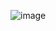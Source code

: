 ![image](https://github.com/378840826/webPlayer/blob/master/player/icon/%E5%87%8F-%E6%95%88%E6%9E%9C%E5%9B%BE.jpg)

